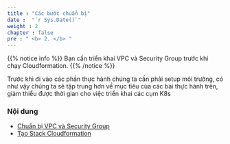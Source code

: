 ```yaml
---
title : "Các bước chuẩn bị"
date :  "`r Sys.Date()`" 
weight : 2 
chapter : false
pre : " <b> 2. </b> "
---
```


{{% notice info %}}
Bạn cần triển khai VPC và Security Group trước khi chạy Cloudformation.
{{% /notice %}}


Trước khi đi vào các phần thực hành chúng ta cần phải setup môi trường, có như vậy chúng ta sẽ tập trung hơn về mục tiêu của các bài thực hành trên, giảm thiểu được thời gian cho việc triển khai các cụm K8s

### Nội dung
  - [Chuẩn bị VPC và Security Group](2.1-createvpc/)
  - [Tạo Stack Cloudformation](2.2-createcfn/)

  
